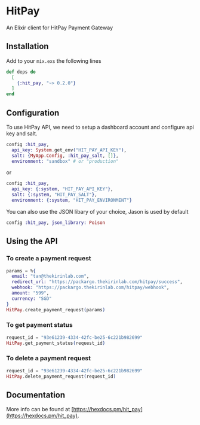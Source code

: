 # HitPay

An Elixir client for HitPay Payment Gateway

## Installation

Add to your `mix.exs` the following lines

```elixir
def deps do
  [
    {:hit_pay, "~> 0.2.0"}
  ]
end
```

## Configuration

To use HitPay API, we need to setup a dashboard account and configure api key and salt.

```elixir
config :hit_pay,
  api_key: System.get_env("HIT_PAY_API_KEY"),
  salt: {MyApp.Config, :hit_pay_salt, []},
  environment: "sandbox" # or "production"
```

or

```elixir
config :hit_pay,
  api_key: {:system, "HIT_PAY_API_KEY"},
  salt: {:system, "HIT_PAY_SALT"},
  environment: {:system, "HIT_PAY_ENVIRONMENT"}
```

You can also use the JSON libary of your choice, Jason is used by default

```elixir
config :hit_pay, json_library: Poison
```

## Using the API

### To create a payment request

```elixir
params = %{
  email: "tan@thekirinlab.com",
  redirect_url: "https://packargo.thekirinlab.com/hitpay/success",
  webhook: "https://packargo.thekirinlab.com/hitpay/webhook",
  amount: "599",
  currency: "SGD"
}
HitPay.create_payment_request(params)
```

### To get payment status

```elixir
request_id = "93e61239-4334-42fc-be25-6c221b982699"
HitPay.get_payment_status(request_id)
```
### To delete a payment request

```elixir
request_id = "93e61239-4334-42fc-be25-6c221b982699"
HitPay.delete_payment_request(request_id)
```
## Documentation

More info can be found at [https://hexdocs.pm/hit_pay](https://hexdocs.pm/hit_pay).

